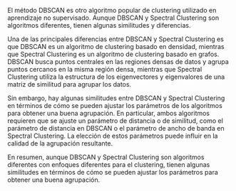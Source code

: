 El método DBSCAN es otro algoritmo popular de clustering utilizado en aprendizaje no supervisado. Aunque DBSCAN y Spectral Clustering son algoritmos diferentes, tienen algunas similitudes y diferencias.

Una de las principales diferencias entre DBSCAN y Spectral Clustering es que DBSCAN es un algoritmo de clustering basado en densidad, mientras que Spectral Clustering es un algoritmo de clustering basado en grafos. DBSCAN busca puntos centrales en las regiones densas de datos y agrupa puntos cercanos en la misma región densa, mientras que Spectral Clustering utiliza la estructura de los eigenvectores y eigenvalores de una matriz de similitud para agrupar los datos.

Sin embargo, hay algunas similitudes entre DBSCAN y Spectral Clustering en términos de cómo se pueden ajustar los parámetros de los algoritmos para obtener una buena agrupación. En particular, ambos algoritmos requieren que se ajuste un parámetro de distancia o de similitud, como el parámetro de distancia en DBSCAN o el parámetro de ancho de banda en Spectral Clustering. La elección de estos parámetros puede influir en la calidad de la agrupación resultante.

En resumen, aunque DBSCAN y Spectral Clustering son algoritmos diferentes con enfoques diferentes para el clustering, tienen algunas similitudes en términos de cómo se pueden ajustar los parámetros para obtener una buena agrupación.